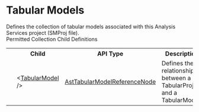 # Tabular Models

<div class="LanguageSummary"><div class ="SummaryItem">Defines the collection of tabular models associated with this Analysis Services project (SMProj file).</div></div><div class="SchemaBindingGroup"><div class="SchemaBindingGroupHeader">Permitted Collection Child Definitions</div><table id="SchemaBindingList" class="SchemaBindingList"><tbody><tr><th class="SchemaBindingIconColumnHeader">&nbsp;</th><th class="SchemaBindingNameColumnHeader">Child</th><th class="SchemaBindingTypeColumnHeader">API Type</th><th class="SchemaBindingSummaryColumnHeader">Description</th></tr><tr class="cd0"><td class="SchemaBindingIcon"><div class="NotRequired" /></td><td class="SchemaBindingName"><span class="punc">&lt;</span><a href=../api-reference/Varigence.Languages.Biml.Project.AstTabularModelReferenceNode.html">TabularModel</a><span class="punc"> /&gt;</span></td><td class="SchemaBindingType"><a href="Varigence.Languages.Biml.Project.AstTabularModelReferenceNode.html">AstTabularModelReferenceNode</a></td><td class="SchemaBindingSummary">Defines the relationship between a TabularProject and a TabularModel.</td></tr></tbody></table></div>